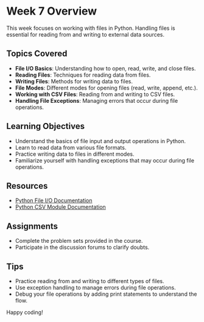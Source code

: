 # Week 7 Overview

This week focuses on working with files in Python. Handling files is essential for reading from and writing to external data sources.

## Topics Covered

- **File I/O Basics**: Understanding how to open, read, write, and close files.
- **Reading Files**: Techniques for reading data from files.
- **Writing Files**: Methods for writing data to files.
- **File Modes**: Different modes for opening files (read, write, append, etc.).
- **Working with CSV Files**: Reading from and writing to CSV files.
- **Handling File Exceptions**: Managing errors that occur during file operations.

## Learning Objectives

- Understand the basics of file input and output operations in Python.
- Learn to read data from various file formats.
- Practice writing data to files in different modes.
- Familiarize yourself with handling exceptions that may occur during file operations.

## Resources

- [Python File I/O Documentation](https://docs.python.org/3/tutorial/inputoutput.html#reading-and-writing-files)
- [Python CSV Module Documentation](https://docs.python.org/3/library/csv.html)

## Assignments

- Complete the problem sets provided in the course.
- Participate in the discussion forums to clarify doubts.

## Tips

- Practice reading from and writing to different types of files.
- Use exception handling to manage errors during file operations.
- Debug your file operations by adding print statements to understand the flow.

Happy coding!

